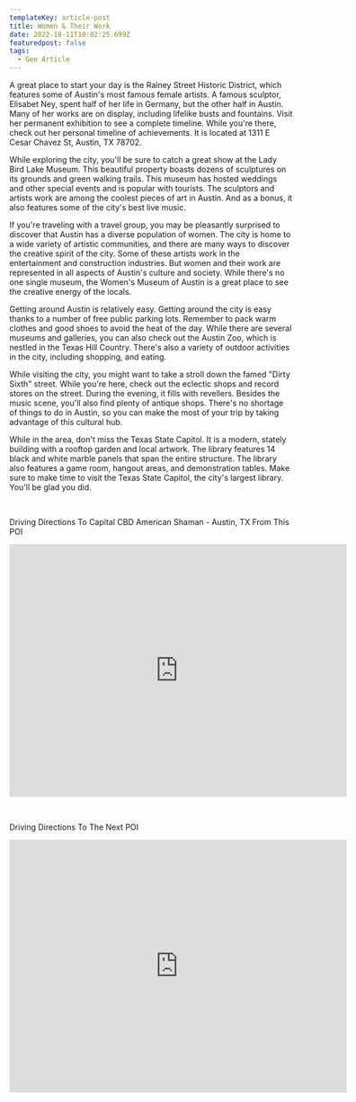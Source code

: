 ```yaml
---
templateKey: article-post
title: Women & Their Work
date: 2022-10-11T10:02:25.699Z
featuredpost: false
tags:
  - Geo Article
---
```



A great place to start your day is the Rainey Street Historic District, which features some of Austin's most famous female artists. A famous sculptor, Elisabet Ney, spent half of her life in Germany, but the other half in Austin. Many of her works are on display, including lifelike busts and fountains. Visit her permanent exhibition to see a complete timeline. While you're there, check out her personal timeline of achievements. It is located at 1311 E Cesar Chavez St, Austin, TX 78702.

While exploring the city, you'll be sure to catch a great show at the Lady Bird Lake Museum. This beautiful property boasts dozens of sculptures on its grounds and green walking trails. This museum has hosted weddings and other special events and is popular with tourists. The sculptors and artists work are among the coolest pieces of art in Austin. And as a bonus, it also features some of the city's best live music.

If you're traveling with a travel group, you may be pleasantly surprised to discover that Austin has a diverse population of women. The city is home to a wide variety of artistic communities, and there are many ways to discover the creative spirit of the city. Some of these artists work in the entertainment and construction industries. But women and their work are represented in all aspects of Austin's culture and society. While there's no one single museum, the Women's Museum of Austin is a great place to see the creative energy of the locals.

Getting around Austin is relatively easy. Getting around the city is easy thanks to a number of free public parking lots. Remember to pack warm clothes and good shoes to avoid the heat of the day. While there are several museums and galleries, you can also check out the Austin Zoo, which is nestled in the Texas Hill Country. There's also a variety of outdoor activities in the city, including shopping, and eating.

While visiting the city, you might want to take a stroll down the famed "Dirty Sixth" street. While you're here, check out the eclectic shops and record stores on the street. During the evening, it fills with revellers. Besides the music scene, you'll also find plenty of antique shops. There's no shortage of things to do in Austin, so you can make the most of your trip by taking advantage of this cultural hub.

While in the area, don't miss the Texas State Capitol. It is a modern, stately building with a rooftop garden and local artwork. The library features 14 black and white marble panels that span the entire structure. The library also features a game room, hangout areas, and demonstration tables. Make sure to make time to visit the Texas State Capitol, the city's largest library. You'll be glad you did.

 

Driving Directions To Capital CBD American Shaman - Austin, TX From This POI

<iframe src="https://www.google.com/maps/embed?pb=!1m28!1m12!1m3!1d110214.8178564197!2d-97.80387996128287!3d30.31645703870807!2m3!1f0!2f0!3f0!3m2!1i1024!2i768!4f13.1!4m13!3e6!4m5!1s0x8644b59e247ac97f%3A0x4965e05e31dcfad8!2sWomen%20%26%20Their%20Work%2C%201311%20E%20Cesar%20Chavez%20St%2C%20Austin%2C%20TX%2078702%2C%20United%20States!3m2!1d30.2590501!2d-97.7306947!4m5!1s0x8644cb31a4fe226f%3A0x34275657f2964730!2sCapital%20CBD%20American%20Shaman%2C%208315%20Burnet%20Rd%20Ste.%20C%2C%20Austin%2C%20TX%2078757%2C%20United%20States!3m2!1d30.3639017!2d-97.7283884!5e0!3m2!1sen!2sph!4v1652351980434!5m2!1sen!2sph" width="600" height="450" style="border:0;" allowfullscreen="" loading="lazy" referrerpolicy="no-referrer-when-downgrade"></iframe>

 

Driving Directions To The Next POI

<iframe src="https://www.google.com/maps/embed?pb=!1m28!1m12!1m3!1d110205.67909796484!2d-97.81465001105667!3d30.32458077344387!2m3!1f0!2f0!3f0!3m2!1i1024!2i768!4f13.1!4m13!3e6!4m5!1s0x8644b59e247ac97f%3A0x4965e05e31dcfad8!2sWomen%20%26%20Their%20Work%2C%201311%20E%20Cesar%20Chavez%20St%2C%20Austin%2C%20TX%2078702%2C%20United%20States!3m2!1d30.2590501!2d-97.7306947!4m5!1s0x865b34b516444121%3A0xaa3bc88ac36fdcbf!2sBull%20Creek%20District%20Park%2C%206701%20Lakewood%20Dr%2C%20Austin%2C%20TX%2078731%2C%20United%20States!3m2!1d30.366905799999998!2d-97.7860809!5e0!3m2!1sen!2sph!4v1652352818252!5m2!1sen!2sph" width="600" height="450" style="border:0;" allowfullscreen="" loading="lazy" referrerpolicy="no-referrer-when-downgrade"></iframe>
